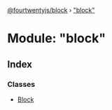 [@fourtwentyjs/block](../README.md) › ["block"](_block_.md)

# Module: "block"

## Index

### Classes

* [Block](../classes/_block_.block.md)
